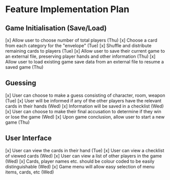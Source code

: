 # Feature Implementation Plan

## Game Initialisation (Save/Load)
[x] Allow user to choose number of total players (Thu)
[x] Choose a card from each category for the "envelope" (Tue)
[x] Shuffle and distribute remaining cards to players (Tue)
[x] Allow user to save their current game to an external file, preserving player hands and other information (Thu)
[x] Allow user to load existing game save data from an external file to resume a saved game (Thu)

## Guessing
[x] User can choose to make a guess consisting of character, room, weapon (Tue)
[x] User will be informed if any of the other players have the relevant cards in their hands (Wed)
[x] Information will be saved in a checklist (Wed)
[x] User can choose to make their final accusation to determine if they win or lose the game (Wed)
[x] Upon game conclusion, allow user to start a new game (Thu)

## User Interface
[x] User can view the cards in their hand (Tue)
[x] User can view a checklist of viewed cards (Wed)
[x] User can view a list of other players in the game (Wed)
[x] Cards, player names etc. should be colour coded to be easily distinguishable (Wed)
[x] Game menu will allow easy selection of menu items, cards, etc (Wed)